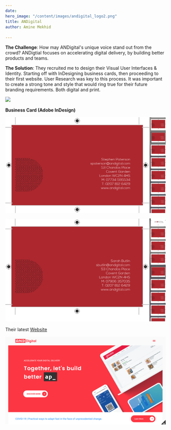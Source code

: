 ```yaml
---
date: 
hero_image: "/content/images/andigital_logo2.png"
title: ANDigital
author: Amine Mekhid

---
```

**The Challenge**: How may ANDigital's unique voice stand out from the crowd? ANDigtial focuses on accelerating digital delivery, by building better products and teams.

**The Solution**: They recruited me to design their Visual User Interfaces & Identity. Starting off with InDesigning business cards, then proceeding to their first website. User Research was key to this process. It was important to create a strong tone and style that would ring true for their future branding requirements. Both digital and print.

![](/content/images/andigital2.JPG)

**Business Card (Adobe InDesign)**

![](/content/images/andigital_cards1.png)

![](/content/images/andigital_cards2.png)

Their latest [Website](https://and.digital/)

![](/content/images/andigital_website.png)
